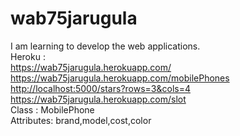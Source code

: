 # wab75jarugula<br>
I am learning to develop the web applications.<br>
Heroku :<br>
<https://wab75jarugula.herokuapp.com/><br>
<https://wab75jarugula.herokuapp.com/mobilePhones><br>
<http://localhost:5000/stars?rows=3&cols=4><br>
<https://wab75jarugula.herokuapp.com/slot><br>
Class : MobilePhone <br>
Attributes: brand,model,cost,color
